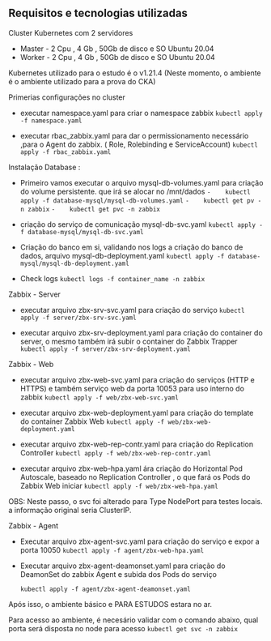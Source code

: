 ##  Requisitos e tecnologias utilizadas

Cluster Kubernetes com 2 servidores
- Master - 2 Cpu , 4 Gb , 50Gb de disco e SO Ubuntu 20.04
- Worker - 2 Cpu , 4 Gb , 50Gb de disco e SO Ubuntu 20.04

Kubernetes utilizado para o estudo é o v1.21.4 (Neste momento, o ambiente é o ambiente utilizado para a prova do CKA)

Primerias configurações no cluster

- executar namespace.yaml para criar o namespace zabbix
    ```kubectl apply -f namespace.yaml```

- executar rbac_zabbix.yaml  para dar o permissionamento necessário ,para o Agent do zabbix. ( Role, Rolebinding e ServiceAccount)
    ```kubectl apply -f rbac_zabbix.yaml```


Instalação Database :

- Primeiro vamos executar o arquivo mysql-db-volumes.yaml para criação do volume persistente. que irá se alocar no /mnt/dados
	```-    kubectl apply -f database-mysql/mysql-db-volumes.yaml```
	```-    kubectl get pv -n zabbix```
	```-    kubectl get pvc -n zabbix```

- criação do serviço de comunicação mysql-db-svc.yaml 
	```kubectl apply -f database-mysql/mysql-db-svc.yaml```

- Criação do banco em si, validando nos logs a criação do banco de dados, arquivo mysql-db-deployment.yaml 
	```kubectl apply -f database-mysql/mysql-db-deployment.yaml```

- Check logs
	```kubectl logs -f container_name -n zabbix```

Zabbix - Server 

- executar arquivo zbx-srv-svc.yaml para criação do serviço
	```kubectl apply -f server/zbx-srv-svc.yaml```

- executar arquivo zbx-srv-deployment.yaml para criação do container do server, o mesmo também irá subir o container do Zabbix Trapper
	```kubectl apply -f server/zbx-srv-deployment.yaml```

Zabbix - Web

- executar arquivo zbx-web-svc.yaml para criação do serviços (HTTP e HTTPS) e também serviço web da porta 10053 para uso interno do zabbix 
	```kubectl apply -f web/zbx-web-svc.yaml```
	
- executar arquivo zbx-web-deployment.yaml para criação do template do container Zabbix Web
	```kubectl apply -f web/zbx-web-deployment.yaml```
	
- executar arquivo zbx-web-rep-contr.yaml para criação do Replication Controller 
	```kubectl apply -f web/zbx-web-rep-contr.yaml```
	
- executar arquivo zbx-web-hpa.yaml ára criação do Horizontal Pod Autoscale, baseado no Replication Controller , o que fará os Pods do Zabbix Web iniciar
	```kubectl apply -f web/zbx-web-hpa.yaml```

OBS: Neste passo, o svc foi alterado para Type NodePort para testes locais. a informação original seria ClusterIP.

Zabbix - Agent 

- Executar arquivo zbx-agent-svc.yaml para criação do serviço e expor a porta 10050
	```kubectl apply -f agent/zbx-web-hpa.yaml```

- Executar arquivo zbx-agent-deamonset.yaml para criação do DeamonSet do zabbix Agent e subida dos Pods do serviço

	```kubectl apply -f agent/zbx-agent-deamonset.yaml```


Após isso, o ambiente básico e PARA ESTUDOS estara no ar.

Para acesso ao ambiente, é necesário validar com o comando abaixo, qual porta será disposta no node para acesso
    ```kubectl get svc -n zabbix```